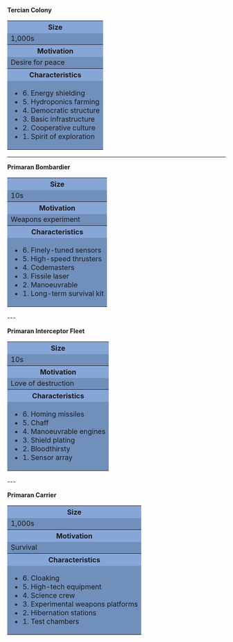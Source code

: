 **Tercian Colony**

<table>
        <tr>
    <th style="background-color: #507ec7ad;";>Size</th>
    </tr>
    <tr>
    <td style="background-color:#305c9cad;";>1,000s</td>
    </tr>
    <tr>
    <th style="background-color: #507ec7ad;";>Motivation</th>
    </tr>
    <tr>
    <td style="background-color:#305c9cad;";>Desire for peace</td>
    </tr>
    <tr>
    <th style="background-color: #507ec7ad;";>Characteristics</th>
    </tr>
    <tr>
    <td style="background-color:#305c9cad;";>
    <ul>
        <li>6. Energy shielding</li>
        <li>5. Hydroponics farming</li>
        <li>4. Democratic structure</li>
        <li>3. Basic infrastructure</li>
        <li>2. Cooperative culture</li>
        <li>1. Spirit of exploration</li>
          </ul>
    </td>
    </tr>
            </table>

---

**Primaran Bombardier**

<table>
        <tr>
    <th style="background-color: #507ec7ad;";>Size</th>
    </tr>
    <tr>
    <td style="background-color:#305c9cad;";>10s</td>
    </tr>
    <tr>
    <th style="background-color: #507ec7ad;";>Motivation</th>
    </tr>
    <tr>
    <td style="background-color:#305c9cad;";>Weapons experiment</td>
    </tr>
    <tr>
    <th style="background-color: #507ec7ad;";>Characteristics</th>
    </tr>
    <tr>
    <td style="background-color:#305c9cad;";>
    <ul>
        <li>6. Finely-tuned sensors</li>
        <li>5. High-speed thrusters</li>
        <li>4. Codemasters</li>
        <li>3. Fissile laser</li>
        <li>2. Manoeuvrable</li>
        <li>1. Long-term survival kit</li>
          </ul>
    </td>
    </tr>
            </table>
---

**Primaran Interceptor Fleet**

<table>
        <tr>
    <th style="background-color: #507ec7ad;";>Size</th>
    </tr>
    <tr>
    <td style="background-color:#305c9cad;";>10s</td>
    </tr>
    <tr>
    <th style="background-color: #507ec7ad;";>Motivation</th>
    </tr>
    <tr>
    <td style="background-color:#305c9cad;";>Love of destruction</td>
    </tr>
    <tr>
    <th style="background-color: #507ec7ad;";>Characteristics</th>
    </tr>
    <tr>
    <td style="background-color:#305c9cad;";>
    <ul>
        <li>6. Homing missiles</li>
        <li>5. Chaff</li>
        <li>4. Manoeuvrable engines</li>
        <li>3. Shield plating</li>
        <li>2. Bloodthirsty</li>
        <li>1. Sensor array</li>
          </ul>
    </td>
    </tr>
            </table>
---

**Primaran Carrier**

<table>
        <tr>
    <th style="background-color: #507ec7ad;";>Size</th>
    </tr>
    <tr>
    <td style="background-color:#305c9cad;";>1,000s</td>
    </tr>
    <tr>
    <th style="background-color: #507ec7ad;";>Motivation</th>
    </tr>
    <tr>
    <td style="background-color:#305c9cad;";>Survival</td>
    </tr>
    <tr>
    <th style="background-color: #507ec7ad;";>Characteristics</th>
    </tr>
    <tr>
    <td style="background-color:#305c9cad;";>
    <ul>
        <li>6. Cloaking</li>
        <li>5. High-tech equipment</li>
        <li>4. Science crew</li>
        <li>3. Experimental weapons platforms</li>
        <li>2. Hibernation stations</li>
        <li>1. Test chambers</li>
          </ul>
    </td>
    </tr>
            </table>